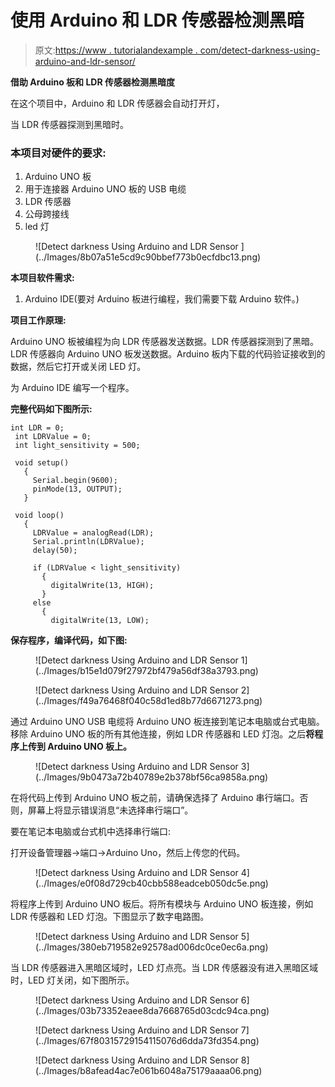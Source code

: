 # 使用 Arduino 和 LDR 传感器检测黑暗

> 原文:[https://www . tutorialandexample . com/detect-darkness-using-arduino-and-ldr-sensor/](https://www.tutorialandexample.com/detect-darkness-using-arduino-and-ldr-sensor/)

**借助 Arduino 板和 LDR 传感器检测黑暗度**

在这个项目中，Arduino 和 LDR 传感器会自动打开灯，

当 LDR 传感器探测到黑暗时。

### **本项目对硬件的要求:**

1.  Arduino UNO 板
2.  用于连接器 Arduino UNO 板的 USB 电缆
3.  LDR 传感器
4.  公母跨接线
5.  led 灯

<figure class="wp-block-image">![Detect darkness Using Arduino and LDR Sensor ](../Images/8b07a51e5cd9c90bbef773b0ecfdbc13.png)</figure>

**本项目软件需求:**

1.  Arduino IDE(要对 Arduino 板进行编程，我们需要下载 Arduino 软件。)

**项目工作原理:**

Arduino UNO 板被编程为向 LDR 传感器发送数据。LDR 传感器探测到了黑暗。LDR 传感器向 Arduino UNO 板发送数据。Arduino 板内下载的代码验证接收到的数据，然后它打开或关闭 LED 灯。

为 Arduino IDE 编写一个程序。

**完整代码如下图所示:**

```
int LDR = 0;     
 int LDRValue = 0;      
 int light_sensitivity = 500;    

 void setup()
   {
     Serial.begin(9600);          
     pinMode(13, OUTPUT);     
   }

 void loop()
   {
     LDRValue = analogRead(LDR);       
     Serial.println(LDRValue);       
     delay(50);        

     if (LDRValue < light_sensitivity) 
       {
         digitalWrite(13, HIGH);
       }
     else
       {
         digitalWrite(13, LOW); 
```

**保存程序，编译代码，如下图:**

<figure class="aligncenter">![Detect darkness Using Arduino and LDR Sensor 1](../Images/b15e1d079f27972bf479a56df38a3793.png)</figure>

<figure class="aligncenter">![Detect darkness Using Arduino and LDR Sensor 2](../Images/f49a76468f040c58d1ed8b77d6671273.png)</figure>

通过 Arduino UNO USB 电缆将 Arduino UNO 板连接到笔记本电脑或台式电脑。移除 Arduino UNO 板的所有其他连接，例如 LDR 传感器和 LED 灯泡。之后**将程序上传到 Arduino UNO 板上。**

<figure class="aligncenter">![Detect darkness Using Arduino and LDR Sensor 3](../Images/9b0473a72b40789e2b378bf56ca9858a.png)</figure>

在将代码上传到 Arduino UNO 板之前，请确保选择了 Arduino 串行端口。否则，屏幕上将显示错误消息“未选择串行端口”。

要在笔记本电脑或台式机中选择串行端口:

打开设备管理器->端口->Arduino Uno，然后上传您的代码。

<figure class="aligncenter">![Detect darkness Using Arduino and LDR Sensor 4](../Images/e0f08d729cb40cbb588eadceb050dc5e.png)</figure>

将程序上传到 Arduino UNO 板后。将所有模块与 Arduino UNO 板连接，例如 LDR 传感器和 LED 灯泡。下图显示了数字电路图。

<figure class="aligncenter">![Detect darkness Using Arduino and LDR Sensor 5](../Images/380eb719582e92578ad006dc0ce0ec6a.png)</figure>

当 LDR 传感器进入黑暗区域时，LED 灯点亮。当 LDR 传感器没有进入黑暗区域时，LED 灯关闭，如下图所示。

<figure class="aligncenter">![Detect darkness Using Arduino and LDR Sensor 6](../Images/03b73352eaee8da7668765d03cdc94ca.png)</figure>

<figure class="aligncenter">![Detect darkness Using Arduino and LDR Sensor 7](../Images/67f80315729154115076d6dda73fd354.png)</figure>

<figure class="aligncenter">![Detect darkness Using Arduino and LDR Sensor 8](../Images/b8afead4ac7e061b6048a75179aaaa06.png)</figure>